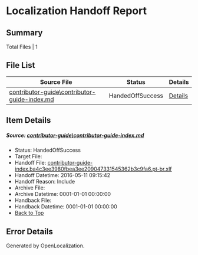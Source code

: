 # <a name='report-top'></a> Localization Handoff Report

## Summary
 Total Files | 1

## File List
 Source File | Status | Details 
 ----------- | ------ | ------- 
 [contributor-guide\contributor-guide-index.md](https://github.com/OpenLocalizationTest/azuretest/blob/8ea10d66cba5a4b890d9a0a2cfa51d106c70984f/contributor-guide/contributor-guide-index.md) | HandedOffSuccess | [Details](#44f3ebf9686f2eb9624b4d1ae44ced9b74d65ae116600)

## Item Details
##### <a name='44f3ebf9686f2eb9624b4d1ae44ced9b74d65ae116600'></a> Source: [contributor-guide\contributor-guide-index.md](https://github.com/OpenLocalizationTest/azuretest/blob/8ea10d66cba5a4b890d9a0a2cfa51d106c70984f/contributor-guide/contributor-guide-index.md)
* Status: HandedOffSuccess
* Target File: 
* Handoff File: [contributor-guide-index.ba4c3ee3980fbea3ee209047331545362b3c9fa6.pt-br.xlf](https://github.com/OpenLocalizationTest/azuretest.handoff/blob/d2570d07ef3284beb4eb7ff4cf8175e5dbd21870/ol-handoff/OpenLocalizationTestOrg/azure-content-ptbr-test/master/ht/contributor-guide-index.ba4c3ee3980fbea3ee209047331545362b3c9fa6.pt-br.xlf)
* Handoff Datetime: 2016-05-11 09:15:42
* Handoff Reason: Include
* Archive File: 
* Archive Datetime: 0001-01-01 00:00:00
* Handback File: 
* Handback Datetime: 0001-01-01 00:00:00
* [Back to Top](#report-top)


## Error Details

Generated by OpenLocalization.
